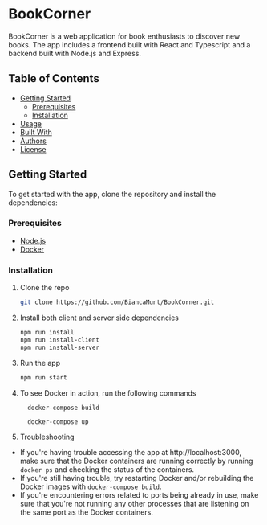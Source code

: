 # BookCorner

BookCorner is a web application for book enthusiasts to discover new books. The app includes a frontend built with React and Typescript and a backend built with Node.js and Express.

## Table of Contents

- [Getting Started](#getting-started)
  - [Prerequisites](#prerequisites)
  - [Installation](#installation)
- [Usage](#usage)
- [Built With](#built-with)
- [Authors](#authors)
- [License](#license)

## Getting Started

To get started with the app, clone the repository and install the dependencies:

### Prerequisites

- [Node.js](https://nodejs.org/en/)
- [Docker](https://www.docker.com/)

### Installation

1. Clone the repo
   ```sh
   git clone https://github.com/BiancaMunt/BookCorner.git

2. Install both client and server side dependencies
    ```sh
    npm run install
    npm run install-client
    npm run install-server

3. Run the app
    ```sh
    npm run start

4. To see Docker in action, run the following commands
    ```
      docker-compose build
    ```
    ```
      docker-compose up
    ```

5. Troubleshooting
  * If you're having trouble accessing the app at http://localhost:3000, make sure that the Docker containers are running correctly by running `docker ps` and checking the status of the containers.
  * If you're still having trouble, try restarting Docker and/or rebuilding the Docker images with `docker-compose build`.
  * If you're encountering errors related to ports being already in use, make sure that you're not running any other processes that are listening on the same port as the Docker containers.


